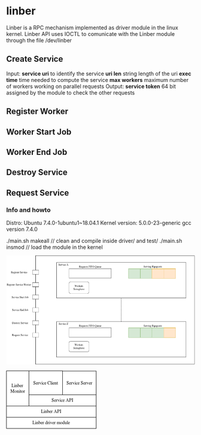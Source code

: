 # linber
Linber is a RPC mechanism implemented as driver module in the linux kernel.
Linber API uses IOCTL to comunicate with the Linber module through the file /dev/linber

## Create Service
Input:
	**service uri** to identify the service
	**uri len**		string length of the uri
	**exec time**	time needed to compute the service
	**max workers**	maximum number of workers working on parallel requests
Output:
	**service token** 64 bit assigned by the module to check the other requests

## Register Worker

## Worker Start Job

## Worker End Job

## Destroy Service

## Request Service

### Info and howto
Distro: Ubuntu 7.4.0-1ubuntu1~18.04.1
Kernel version: 5.0.0-23-generic
gcc version 7.4.0

./main.sh makeall	// clean and compile inside driver/ and test/
./main.sh insmod	// load the module in the kernel


![Linber Component view](/img/Linber_component_view.png)

![Linber Stack](/img/Linber_stack.png)

